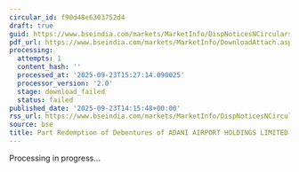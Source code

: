 ```yaml
---
circular_id: f90d48e6303752d4
draft: true
guid: https://www.bseindia.com/markets/MarketInfo/DispNoticesNCirculars.aspx?Noticeid={3F4B4F48-41BD-4346-A130-4FFA68F9C712}&noticeno=20250923-66&dt=09/23/2025&icount=66&totcount=78&flag=0
pdf_url: https://www.bseindia.com/markets/MarketInfo/DownloadAttach.aspx?id=20250923-66&attachedId=
processing:
  attempts: 1
  content_hash: ''
  processed_at: '2025-09-23T15:27:14.090025'
  processor_version: '2.0'
  stage: download_failed
  status: failed
published_date: '2025-09-23T14:15:48+00:00'
rss_url: https://www.bseindia.com/markets/MarketInfo/DispNoticesNCirculars.aspx?Noticeid={3F4B4F48-41BD-4346-A130-4FFA68F9C712}&noticeno=20250923-66&dt=09/23/2025&icount=66&totcount=78&flag=0
source: bse
title: Part Redemption of Debentures of ADANI AIRPORT HOLDINGS LIMITED
---
```


Processing in progress...